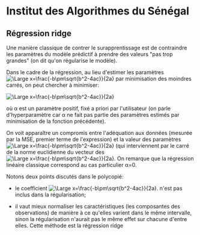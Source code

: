 
# Institut des Algorithmes du Sénégal

## Régression ridge

Une manière classique de contrer le surapprentissage est de contraindre les paramètres du modèle prédictif à prendre des valeurs "pas trop grandes" (on dit qu'on régularise le modèle).

Dans le cadre de la régression, au lieu d'estimer les paramètres  ![\Large x=\frac{-b\pm\sqrt{b^2-4ac}}{2a}](https://latex.codecogs.com/svg.latex?\Large&space;a_i)  par minimisation des moindres carrés, on peut chercher à minimiser:

![\Large x=\frac{-b\pm\sqrt{b^2-4ac}}{2a}](https://latex.codecogs.com/svg.latex?\Large&space;\sum_{i=1}^n|y_{data}[i]-a_0-\sum_{j=1}^da_jx{data}[i]^j|^2+\alpha\sum_{j=1}^da_j^2)



où α est un paramètre positif, fixé a priori par l'utilisateur (on parle d'hyperparamètre car α ne fait pas partie des paramètres estimés par minimisation de la fonction précédente).

On voit apparaître un compromis entre l'adéquation aux données (mesurée par la MSE, premier terme de l'expression) et la valeur des paramètres  
![\Large x=\frac{-b\pm\sqrt{b^2-4ac}}{2a}](https://latex.codecogs.com/svg.latex?\Large&space;a_j) (qui interviennent par le carré de la norme euclidienne du vecteur des  ![\Large x=\frac{-b\pm\sqrt{b^2-4ac}}{2a}](https://latex.codecogs.com/svg.latex?\Large&space;a_d). On remarque que la régression linéaire classique correspond au cas particulier α=0.


Notons deux points discutés dans le polycopié:

- le coefficient ![\Large x=\frac{-b\pm\sqrt{b^2-4ac}}{2a}](https://latex.codecogs.com/svg.latex?\Large&space;a_0). n'est pas inclus dans la régularisation;

- il vaut mieux normaliser les caractéristiques (les composantes des observations) de manière à ce qu'elles varient dans le même intervalle, sinon la régularisation n'aurait pas le même effet sur chacune d'entre elles.
Cette méthode est la régression ridge


